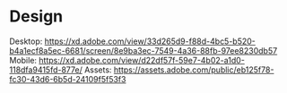 # Design


Desktop: https://xd.adobe.com/view/33d265d9-f88d-4bc5-b520-b4a1ecf8a5ec-6681/screen/8e9ba3ec-7549-4a36-88fb-97ee8230db57
Mobile: https://xd.adobe.com/view/d22df57f-59e7-4b02-a1d0-118dfa9415fd-877e/
Assets: https://assets.adobe.com/public/eb125f78-fc30-43d6-6b5d-24109f5f53f3



